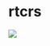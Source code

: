 # rtcrs

<a href="https://circleci.com/gh/mchlrhw/rtcrs" alt="Build">
<img src="https://img.shields.io/circleci/build/gh/mchlrhw/rtcrs/master" /></a>
